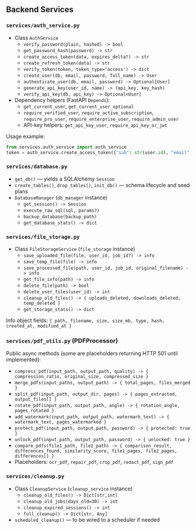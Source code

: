 ## Backend Services

### `services/auth_service.py`
- Class `AuthService`
  - `verify_password(plain, hashed) -> bool`
  - `get_password_hash(password) -> str`
  - `create_access_token(data, expires_delta?) -> str`
  - `create_refresh_token(data) -> str`
  - `verify_token(token, token_type='access') -> dict`
  - `create_user(db, email, password, full_name) -> User`
  - `authenticate_user(db, email, password) -> Optional[User]`
  - `generate_api_key(user_id, name) -> (api_key, key_hash)`
  - `verify_api_key(db, api_key) -> Optional<User]`
- Dependency helpers (FastAPI `Depends`):
  - `get_current_user`, `get_current_user_optional`
  - `require_verified_user`, `require_active_subscription`, `require_pro_user`, `require_enterprise_user`, `require_admin_user`
  - API-key helpers: `get_api_key_user`, `require_api_key_or_jwt`

Usage example:
```python
from services.auth_service import auth_service
token = auth_service.create_access_token({"sub": str(user.id), "email": user.email})
```

### `services/database.py`
- `get_db()` — yields a SQLAlchemy `Session`
- `create_tables()`, `drop_tables()`, `init_db()` — schema lifecycle and seed plans
- `DatabaseManager` (`db_manager` instance)
  - `get_session() -> Session`
  - `execute_raw_sql(sql, params?)`
  - `backup_database(backup_path)`
  - `get_database_stats() -> dict`

### `services/file_storage.py`
- Class `FileStorageService` (`file_storage` instance)
  - `save_uploaded_file(file, user_id, job_id?) -> info`
  - `save_temp_file(file) -> info`
  - `save_processed_file(path, user_id, job_id, original_filename) -> info`
  - `get_file_info(path) -> info`
  - `delete_file(path) -> bool`
  - `delete_user_files(user_id) -> int`
  - `cleanup_old_files() -> { uploads_deleted, downloads_deleted, temp_deleted }`
  - `get_storage_stats() -> dict`

Info object fields: `{ path, filename, size, size_mb, type, hash, created_at, modified_at }`

### `services/pdf_utils.py` (PDFProcessor)
Public async methods (some are placeholders returning HTTP 501 until implemented):
- `compress_pdf(input_path, output_path, quality) -> { compression_ratio, original_size, compressed_size }`
- `merge_pdfs(input_paths, output_path) -> { total_pages, files_merged }`
- `split_pdf(input_path, output_dir, pages) -> { pages_extracted, output_files[] }`
- `rotate_pdf(input_path, output_path, angle) -> { rotation_angle, pages_rotated }`
- `add_watermark(input_path, output_path, watermark_text) -> { watermark_text, pages_watermarked }`
- `protect_pdf(input_path, output_path, password) -> { protected: true }`
- `unlock_pdf(input_path, output_path, password) -> { unlocked: true }`
- `compare_pdfs(file1_path, file2_path) -> { comparison_result, differences_found, similarity_score, file1_pages, file2_pages, differences[] }`
- Placeholders: `ocr_pdf`, `repair_pdf`, `crop_pdf`, `redact_pdf`, `sign_pdf`

### `services/cleanup.py`
- Class `CleanupService` (`cleanup_service` instance)
  - `cleanup_old_files() -> Dict[str,int]`
  - `cleanup_old_jobs(days_old=30) -> int`
  - `cleanup_expired_sessions() -> int`
  - `full_cleanup() -> Dict[str, Any]`
- `scheduled_cleanup()` — to be wired to a scheduler if needed

